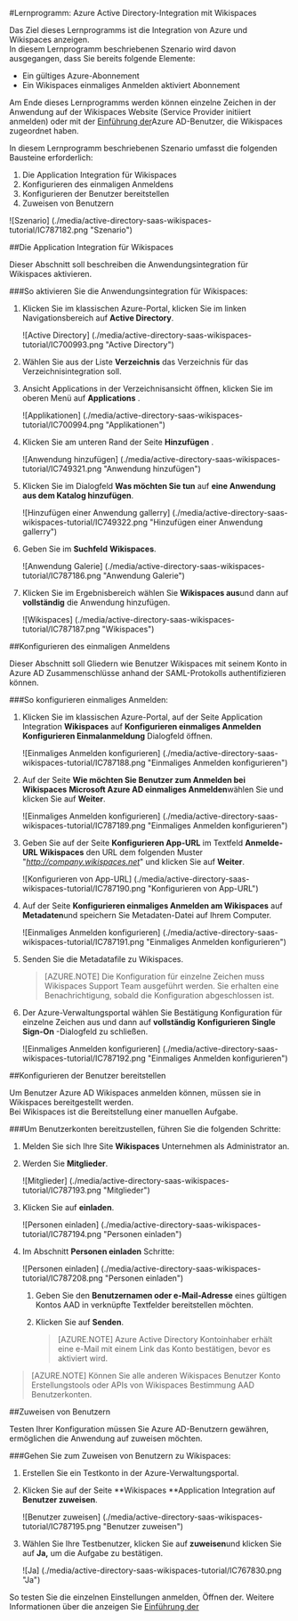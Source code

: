 <properties 
    pageTitle="Lernprogramm: Azure Active Directory-Integration mit Wikispaces | Microsoft Azure" 
    description="Erfahren Sie, wie mit Wikispaces in Azure Active Directory-auf automatisierte Bereitstellung und mehr!" 
    services="active-directory" 
    authors="jeevansd"  
    documentationCenter="na" 
    manager="femila"/>
<tags 
    ms.service="active-directory" 
    ms.devlang="na" 
    ms.topic="article" 
    ms.tgt_pltfrm="na" 
    ms.workload="identity" 
    ms.date="09/11/2016" 
    ms.author="jeedes" />

#<a name="tutorial-azure-active-directory-integration-with-wikispaces"></a>Lernprogramm: Azure Active Directory-Integration mit Wikispaces
  
Das Ziel dieses Lernprogramms ist die Integration von Azure und Wikispaces anzeigen.  
In diesem Lernprogramm beschriebenen Szenario wird davon ausgegangen, dass Sie bereits folgende Elemente:

-   Ein gültiges Azure-Abonnement
-   Ein Wikispaces einmaliges Anmelden aktiviert Abonnement
  
Am Ende dieses Lernprogramms werden können einzelne Zeichen in der Anwendung auf der Wikispaces Website (Service Provider initiiert anmelden) oder mit der [Einführung der](active-directory-saas-access-panel-introduction.md)Azure AD-Benutzer, die Wikispaces zugeordnet haben.
  
In diesem Lernprogramm beschriebenen Szenario umfasst die folgenden Bausteine erforderlich:

1.  Die Application Integration für Wikispaces
2.  Konfigurieren des einmaligen Anmeldens
3.  Konfigurieren der Benutzer bereitstellen
4.  Zuweisen von Benutzern

![Szenario] (./media/active-directory-saas-wikispaces-tutorial/IC787182.png "Szenario")

##<a name="enabling-the-application-integration-for-wikispaces"></a>Die Application Integration für Wikispaces
  
Dieser Abschnitt soll beschreiben die Anwendungsintegration für Wikispaces aktivieren.

###<a name="to-enable-the-application-integration-for-wikispaces-perform-the-following-steps"></a>So aktivieren Sie die Anwendungsintegration für Wikispaces:

1.  Klicken Sie im klassischen Azure-Portal, klicken Sie im linken Navigationsbereich auf **Active Directory**.

    ![Active Directory] (./media/active-directory-saas-wikispaces-tutorial/IC700993.png "Active Directory")

2.  Wählen Sie aus der Liste **Verzeichnis** das Verzeichnis für das Verzeichnisintegration soll.

3.  Ansicht Applications in der Verzeichnisansicht öffnen, klicken Sie im oberen Menü auf **Applications** .

    ![Applikationen] (./media/active-directory-saas-wikispaces-tutorial/IC700994.png "Applikationen")

4.  Klicken Sie am unteren Rand der Seite **Hinzufügen** .

    ![Anwendung hinzufügen] (./media/active-directory-saas-wikispaces-tutorial/IC749321.png "Anwendung hinzufügen")

5.  Klicken Sie im Dialogfeld **Was möchten Sie tun** auf **eine Anwendung aus dem Katalog hinzufügen**.

    ![Hinzufügen einer Anwendung gallerry] (./media/active-directory-saas-wikispaces-tutorial/IC749322.png "Hinzufügen einer Anwendung gallerry")

6.  Geben Sie im **Suchfeld** **Wikispaces**.

    ![Anwendung Galerie] (./media/active-directory-saas-wikispaces-tutorial/IC787186.png "Anwendung Galerie")

7.  Klicken Sie im Ergebnisbereich wählen Sie **Wikispaces aus**und dann auf **vollständig** die Anwendung hinzufügen.

    ![Wikispaces] (./media/active-directory-saas-wikispaces-tutorial/IC787187.png "Wikispaces")

##<a name="configuring-single-sign-on"></a>Konfigurieren des einmaligen Anmeldens
  
Dieser Abschnitt soll Gliedern wie Benutzer Wikispaces mit seinem Konto in Azure AD Zusammenschlüsse anhand der SAML-Protokolls authentifizieren können.

###<a name="to-configure-single-sign-on-perform-the-following-steps"></a>So konfigurieren einmaliges Anmelden:

1.  Klicken Sie im klassischen Azure-Portal, auf der Seite Application Integration **Wikispaces** auf **Konfigurieren einmaliges Anmelden** **Konfigurieren Einmalanmeldung** Dialogfeld öffnen.

    ![Einmaliges Anmelden konfigurieren] (./media/active-directory-saas-wikispaces-tutorial/IC787188.png "Einmaliges Anmelden konfigurieren")

2.  Auf der Seite **Wie möchten Sie Benutzer zum Anmelden bei Wikispaces** **Microsoft Azure AD einmaliges Anmelden**wählen Sie und klicken Sie auf **Weiter**.

    ![Einmaliges Anmelden konfigurieren] (./media/active-directory-saas-wikispaces-tutorial/IC787189.png "Einmaliges Anmelden konfigurieren")

3.  Geben Sie auf der Seite **Konfigurieren App-URL** im Textfeld **Anmelde-URL Wikispaces** den URL dem folgenden Muster "*http://company.wikispaces.net*" und klicken Sie auf **Weiter**.

    ![Konfigurieren von App-URL] (./media/active-directory-saas-wikispaces-tutorial/IC787190.png "Konfigurieren von App-URL")

4.  Auf der Seite **Konfigurieren einmaliges Anmelden am Wikispaces** auf **Metadaten**und speichern Sie Metadaten-Datei auf Ihrem Computer.

    ![Einmaliges Anmelden konfigurieren] (./media/active-directory-saas-wikispaces-tutorial/IC787191.png "Einmaliges Anmelden konfigurieren")

5.  Senden Sie die Metadatafile zu Wikispaces.

    >[AZURE.NOTE] Die Konfiguration für einzelne Zeichen muss Wikispaces Support Team ausgeführt werden. Sie erhalten eine Benachrichtigung, sobald die Konfiguration abgeschlossen ist.

6.  Der Azure-Verwaltungsportal wählen Sie Bestätigung Konfiguration für einzelne Zeichen aus und dann auf **vollständig** **Konfigurieren Single Sign-On** -Dialogfeld zu schließen.

    ![Einmaliges Anmelden konfigurieren] (./media/active-directory-saas-wikispaces-tutorial/IC787192.png "Einmaliges Anmelden konfigurieren")

##<a name="configuring-user-provisioning"></a>Konfigurieren der Benutzer bereitstellen
  
Um Benutzer Azure AD Wikispaces anmelden können, müssen sie in Wikispaces bereitgestellt werden.  
Bei Wikispaces ist die Bereitstellung einer manuellen Aufgabe.

###<a name="to-provision-a-user-accounts-perform-the-following-steps"></a>Um Benutzerkonten bereitzustellen, führen Sie die folgenden Schritte:

1.  Melden Sie sich Ihre Site **Wikispaces** Unternehmen als Administrator an.

2.  Werden Sie **Mitglieder**.

    ![Mitglieder] (./media/active-directory-saas-wikispaces-tutorial/IC787193.png "Mitglieder")

3.  Klicken Sie auf **einladen**.

    ![Personen einladen] (./media/active-directory-saas-wikispaces-tutorial/IC787194.png "Personen einladen")

4.  Im Abschnitt **Personen einladen** Schritte:

    ![Personen einladen] (./media/active-directory-saas-wikispaces-tutorial/IC787208.png "Personen einladen")

    1.  Geben Sie den **Benutzernamen oder e-Mail-Adresse** eines gültigen Kontos AAD in verknüpfte Textfelder bereitstellen möchten.
    2.  Klicken Sie auf **Senden**.  

        >[AZURE.NOTE] Azure Active Directory Kontoinhaber erhält eine e-Mail mit einem Link das Konto bestätigen, bevor es aktiviert wird.

>[AZURE.NOTE] Können Sie alle anderen Wikispaces Benutzer Konto Erstellungstools oder APIs von Wikispaces Bestimmung AAD Benutzerkonten.

##<a name="assigning-users"></a>Zuweisen von Benutzern
  
Testen Ihrer Konfiguration müssen Sie Azure AD-Benutzern gewähren, ermöglichen die Anwendung auf zuweisen möchten.

###<a name="to-assign-users-to-wikispaces-perform-the-following-steps"></a>Gehen Sie zum Zuweisen von Benutzern zu Wikispaces:

1.  Erstellen Sie ein Testkonto in der Azure-Verwaltungsportal.

2.  Klicken Sie auf der Seite **Wikispaces **Application Integration auf **Benutzer zuweisen**.

    ![Benutzer zuweisen] (./media/active-directory-saas-wikispaces-tutorial/IC787195.png "Benutzer zuweisen")

3.  Wählen Sie Ihre Testbenutzer, klicken Sie auf **zuweisen**und klicken Sie auf **Ja,** um die Aufgabe zu bestätigen.

    ![Ja] (./media/active-directory-saas-wikispaces-tutorial/IC767830.png "Ja")
  
So testen Sie die einzelnen Einstellungen anmelden, Öffnen der. Weitere Informationen über die anzeigen Sie [Einführung der](active-directory-saas-access-panel-introduction.md)